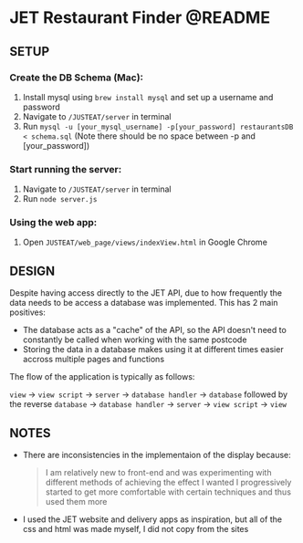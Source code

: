 # JET Restaurant Finder @README

## SETUP

### Create the DB Schema (Mac):

1.  Install mysql using `brew install mysql` and set up a username and password
2.  Navigate to `/JUSTEAT/server` in terminal
3.  Run `mysql -u [your_mysql_username] -p[your_password] restaurantsDB < schema.sql`
    (Note there should be no space between -p and [your_password])

### Start running the server:

1.  Navigate to `/JUSTEAT/server` in terminal
2.  Run `node server.js`

### Using the web app:

1.  Open `JUSTEAT/web_page/views/indexView.html` in Google Chrome

## DESIGN

Despite having access directly to the JET API, due to how frequently the data needs to be access a database was implemented. This has 2 main positives:

- The database acts as a "cache" of the API, so the API doesn't need to constantly be called when working with the same postcode
- Storing the data in a database makes using it at different times easier accross multiple pages and functions

The flow of the application is typically as follows:

`view` -> `view script` -> `server` -> `database handler` -> `database`
followed by the reverse
`database` -> `database handler` -> `server` -> `view script` -> `view`

## NOTES

- There are inconsistencies in the implementaion of the display because:
  > I am relatively new to front-end and was experimenting with different methods of achieving the effect I wanted
  > I progressively started to get more comfortable with certain techniques and thus used them more
- I used the JET website and delivery apps as inspiration, but all of the css and html was made myself, I did not copy from the sites
